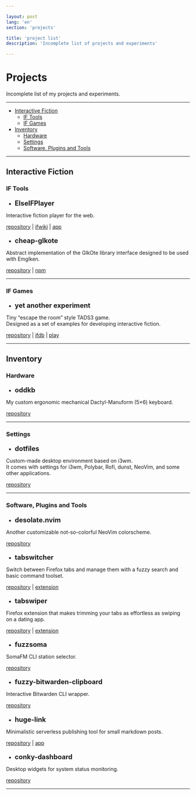 ```yaml
---

layout: post
lang: 'en'
section: 'projects'

title: 'project list'
description: 'Incomplete list of projects and experiments'

---
```

<style>
h4 {
  font-size: 1.3em;
  margin-bottom: 0.5em;
  margin-top: 1em;
}
</style>

# Projects

Incomplete list of&nbsp;my&nbsp;projects and experiments.

---

- [Interactive Fiction](#interactive-fiction)
  - [IF Tools](#iftools)
  - [IF Games](#ifgames)
- [Inventory](#inventory)
  - [Hardware](#hardware)
  - [Settings](#settings)
  - [Software, Plugins and Tools](#software-plugins-and-tools)

---

## Interactive Fiction

### IF&nbsp;Tools
  - #### ElseIFPlayer
  Interactive fiction player for the web.

  <a href='https://github.com/He4eT/elseifplayer' target='_blank'>repository</a>
  | <a href='https://www.ifwiki.org/ElseIFPlayer' target='_blank'>ifwiki</a>
  | <a href='https://he4et.github.io/elseifplayer/' target='_blank'>app</a>

  - #### cheap-glkote
  Abstract implementation of&nbsp;the GlkOte library interface
  designed to&nbsp;be&nbsp;used with Emglken.

  <a href='https://github.com/He4eT/cheap-glkote' target='_blank'>repository</a>
  | <a href='https://www.npmjs.com/package/cheap-glkote' target='_blank'>npm</a>

---

### IF&nbsp;Games

  - #### yet another experiment
  Tiny “escape the room” style TADS3&nbsp;game.
  <br>Designed as&nbsp;a&nbsp;set of&nbsp;examples for developing interactive fiction.

  <a href='https://github.com/He4eT/yet-another-experiment' target='_blank'>repository</a>
  | <a href='https://ifdb.org/viewgame?id=rsssdo3anjpwnt6e' target='_blank'>ifdb</a>
  | <a href='https://he4et.github.io/elseifplayer/#/focus/https%3A%2F%2Fifarchive.org%2Fif-archive%2Fgames%2Ftads%2Fyet_another_experiment.t3/serika_dark/' target='_blank'>play</a>

---

## Inventory

### Hardware
  - #### oddkb
  My&nbsp;custom ergonomic mechanical Dactyl-Manuform (5&times;6) keyboard.

  <a href='https://github.com/He4eT/oddkb' target='_blank'>repository</a>

---

### Settings
  - #### dotfiles
  Custom-made desktop environment based on&nbsp;i3wm.
  <br>It&nbsp;comes with settings for
  i3wm, Polybar, Rofi, dunst, NeoVim, and some other applications.

  <a href='https://github.com/He4eT/dotfiles' target='_blank'>repository</a>

---

### Software, Plugins and Tools
  - #### desolate.nvim
  Another customizable not-so-colorful NeoVim colorscheme.

  <a href='https://github.com/He4eT/desolate.nvim' target='_blank'>repository</a>

  - #### tabswitcher
  Switch between Firefox tabs and manage them with a&nbsp;fuzzy search and basic command toolset.

  <a href='https://github.com/He4eT/tabswitcher' target='_blank'>repository</a>
  | <a href='https://addons.mozilla.org/en-GB/firefox/addon/tabswitcher/' target='_blank'>extension</a>

  - #### tabswiper
  Firefox extension that makes trimming your tabs as&nbsp;effortless as&nbsp;swiping on&nbsp;a&nbsp;dating app.

  <a href='https://github.com/He4eT/tabswiper' target='_blank'>repository</a>
  | <a href='https://addons.mozilla.org/en-GB/firefox/addon/tabswiper/' target='_blank'>extension</a>

  - #### fuzzsoma
  SomaFM CLI station selector.

  <a href='https://github.com/He4eT/fuzzsoma' target='_blank'>repository</a>

  - #### fuzzy-bitwarden-clipboard
  Interactive Bitwarden CLI wrapper.

  <a href='https://github.com/He4eT/fuzzy-bitwarden-clipboard' target='_blank'>repository</a>

  - #### huge-link
  Minimalistic serverless publishing tool for small markdown posts.

  <a href='https://github.com/He4eT/huge-link' target='_blank'>repository</a>
  | <a href='https://he4et.github.io/huge-link/' target='_blank'>app</a>

  - #### conky-dashboard
  Desktop widgets for system status monitoring.

  <a href='https://github.com/He4eT/conky-dashboard' target='_blank'>repository</a>

---
